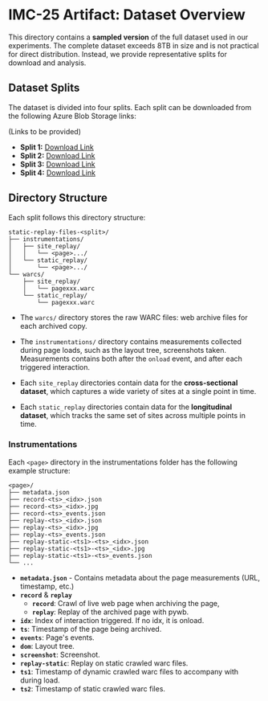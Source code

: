# IMC-25 Artifact: Dataset Overview

This directory contains a **sampled version** of the full dataset used in our experiments. The complete dataset exceeds 8TB in size and is not practical for direct distribution. Instead, we provide representative splits for download and analysis.

## Dataset Splits

The dataset is divided into four splits. Each split can be downloaded from the following Azure Blob Storage links:

(Links to be provided)
- **Split 1:** [Download Link](https://imc25dataset.blob.core.windows.net/dataset/static-replay-files-0.tar.gz)
- **Split 2:** [Download Link](https://imc25dataset.blob.core.windows.net/dataset/static-replay-files-1.tar.gz)
- **Split 3:** [Download Link](https://imc25dataset.blob.core.windows.net/dataset/static-replay-files-2.tar.gz)
- **Split 4:** [Download Link](https://imc25dataset.blob.core.windows.net/dataset/static-replay-files-3.tar.gz)

## Directory Structure

Each split follows this directory structure:

```
static-replay-files-<split>/
├── instrumentations/
│   ├── site_replay/
│   │   └── <page>.../
│   └── static_replay/
│       └── <page>.../
└── warcs/
    ├── site_replay/
    │   └── pagexxx.warc
    └── static_replay/
        └── pagexxx.warc
```
- The `warcs/` directory stores the raw WARC files: web archive files for each archived copy.
- The `instrumentations/` directory contains measurements collected during page loads, such as the layout tree, screenshots taken. Measurements contains both after the `onload` event, and after each triggered interaction.

- Each `site_replay` directories contain data for the **cross-sectional dataset**, which captures a wide variety of sites at a single point in time.
- Each `static_replay` directories contain data for the **longitudinal dataset**, which tracks the same set of sites across multiple points in time.

### Instrumentations

Each `<page>` directory in the instrumentations folder has the following example structure:

```
<page>/
├── metadata.json
├── record-<ts>_<idx>.json
├── record-<ts>_<idx>.jpg
├── record-<ts>_events.json
├── replay-<ts>_<idx>.json
├── replay-<ts>_<idx>.jpg
├── replay-<ts>_events.json
├── replay-static-<ts1>-<ts>_<idx>.json
├── replay-static-<ts1>-<ts>_<idx>.jpg
├── replay-static-<ts1>-<ts>_events.json
└── ...
```

- **`metadata.json`** - Contains metadata about the page measurements (URL, timestamp, etc.)
- **`record`** &  **`replay`** 
  - **`record`**: Crawl of live web page when archiving the page, 
  - **`replay`**: Replay of the archived page with pywb.
- **`idx`**: Index of interaction triggered. If no idx, it is onload.
- **`ts`**: Timestamp of the page being archived.
- **`events`**: Page's events.
- **`dom`**: Layout tree.
- **`screenshot`**: Screenshot.
- **`replay-static`**: Replay on static crawled warc files.
- **`ts1`**: Timestamp of dynamic crawled warc files to accompany with during load.
- **`ts2`**: Timestamp of static crawled warc files.
